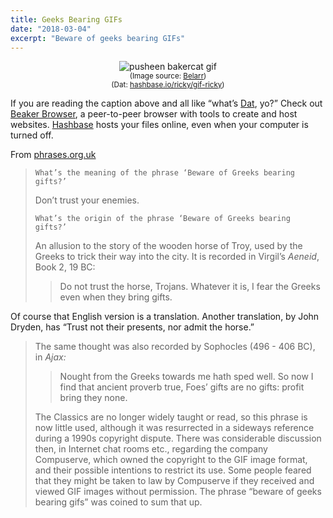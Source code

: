 ```yaml
---
title: Geeks Bearing GIFs
date: "2018-03-04"
excerpt: "Beware of geeks bearing GIFs"
---
```


<figure style="text-align: center">
  <span  style="display: block; margin: 0 auto">
    <img src="https://gif-ricky.hashbase.io/pusheen-bakercat.gif "
      alt="pusheen bakercat gif" />
  </span>
<figcaption>
<small>(Image source: <a href="https://belarr.com/bakercat/">Belarr</a>)</small><br />
<small>(Dat: <a href="https://hashbase.io/ricky/gif-ricky">hashbase.io/ricky/gif-ricky</a>)</small><br />
</figcaption>
</figure>

If you are reading the caption above and all like “what’s [Dat](https://datproject.org/), yo?” Check out [Beaker&nbsp;Browser](https://beakerbrowser.com/), a peer-to-peer browser with tools to create and host websites. [Hashbase](https://hashbase.io/) hosts your files online, even when your computer is turned&nbsp;off.

From [phrases.org.uk](https://www.phrases.org.uk/meanings/beware-of-greeks-bearing-gifts.html)

> `What’s the meaning of the phrase ‘Beware of Greeks bearing gifts?’`
>
> Don’t trust your&nbsp;enemies.
>
> `What’s the origin of the phrase ‘Beware of Greeks bearing gifts?’`
>
> An allusion to the story of the wooden horse of Troy, used by the Greeks to trick their way into the city. It is recorded in Virgil’s *Aeneid*, Book 2, 19&nbsp;BC:
>
> > Do not trust the horse, Trojans. Whatever it is, I fear the Greeks even when they bring&nbsp;gifts.
>
Of course that English version is a translation. Another translation, by John Dryden, has “Trust not their presents, nor admit the&nbsp;horse.”
>
> The same thought was also recorded by Sophocles (496 - 406 BC), in&nbsp;*Ajax:*
>
> > Nought from the Greeks towards me hath sped well.
> > So now I find that ancient proverb true,
> > Foes’ gifts are no gifts: profit bring they&nbsp;none.
>
> The Classics are no longer widely taught or read, so this phrase is now little used, although it was resurrected in a sideways reference during a 1990s copyright dispute. There was considerable discussion then, in Internet chat rooms etc., regarding the company Compuserve, which owned the copyright to the GIF image format, and their possible intentions to restrict its use. Some people feared that they might be taken to law by Compuserve if they received and viewed GIF images without permission. The phrase “beware of geeks bearing gifs” was coined to sum that&nbsp;up.
